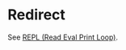 # Redirect
See [REPL (Read Eval Print Loop)](/Tech-Ref/Software-Development/JavaScript/Node.js/REPL-\(Read%2DEval%2DPrint%2DLoop\)).
